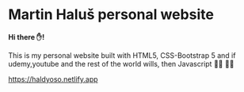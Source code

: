 # Martin Haluš personal website

**Hi there ✋!**

This is my personal website built with HTML5, CSS-Bootstrap 5 and if udemy,youtube and the rest of the world wills, then Javascript :man_teacher: 👨‍🏫 


https://haldyoso.netlify.app
